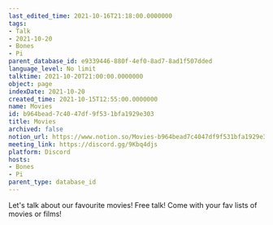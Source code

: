 ```yaml
---
last_edited_time: 2021-10-16T21:18:00.0000000
tags:
- Talk
- 2021-10-20
- Bones
- Pi
parent_database_id: e9339446-880f-4ef0-8ad7-8ad1f507dded
language_level: No limit
talktime: 2021-10-20T21:00:00.0000000
object: page
indexDate: 2021-10-20
created_time: 2021-10-15T12:55:00.0000000
name: Movies
id: b964bead-7c40-47df-9f53-1bfa1929e303
title: Movies
archived: false
notion_url: https://www.notion.so/Movies-b964bead7c4047df9f531bfa1929e303
meeting_link: https://discord.gg/9Kbq4djs
platform: Discord
hosts:
- Bones
- Pi
parent_type: database_id
---
```


Let's talk about our favourite movies!
Free talk! Come with your fav lists of movies or films!


